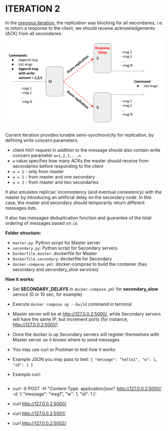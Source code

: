 # ITERATION 2

In the [previous iteration](https://github.com/a-kravets/Data-Engineering-UCU/tree/main/Distributed%20Systems/iteration_1), the replication was blocking for all secondaries, i.e. to return a response to the client, we should receive acknowledgements (ACK) from all secondaries.

<img loading="lazy" src="iteration_2.png" alt="image_name png" />

Current iteration provides tunable semi-synchronicity for replication, by defining write concern parameters. 
* client `POST` request in addition to the message should also contain write concern parameter `w=1,2,3,..,n`
* `w` value specifies how many ACKs the master should receive from secondaries before responding to the client
* `w = 1` - only from master
* `w = 2` - from master and one secondary
* `w = 3` - from master and two secondaries 

It also emulates replicas' inconsistency (and eventual consistency) with the master by introducing an artificial delay on the secondary node. In this case, the master and secondary should temporarily return different messages lists.

It also has messages deduplication function and guarantee of the total ordering of messages based on `id`.

**Folder structure:**

* `master.py`: Python script for Master server
* `secondary.py`: Python script for Secondary servers
* `Dockerfile.master`: dockerfile for Master
* `Dockerfile.secondary`: dockerfile for Secondary
* `docker-compose.yml`: docker-compose to build the container (has secondary and secondary_slow services)

**How it works:**

* Set **SECONDARY_DELAYS** in `docker-compose.yml` for **secondary_slow** service (0 or 10 sec, for example)
* Execute `docker compose up --build` command in terminal
* Master server will be at http://127.0.0.2:5000/, while Secondary servers will have the same IP, but increment ports (for instance, http://127.0.0.2:5001/)
* Once the docker is up Secondary servers will register themselves with Master server so it knows where to send messages
* You may use curl or Postman to test how it works
* Example JSON you may pass to test:
  `{
  "message": "hello1",
  "w": 1,
  "id": 1
}`
* Example curl:

  ```
* curl -X POST -H "Content-Type: application/json" http://127.0.0.2:5000/ -d '{ "message": "msg1", "w": 1, "id": 1 }'

* curl http://127.0.0.2:5000/

* curl http://127.0.0.2:5001/

* curl http://127.0.0.2:5002/
  ```
